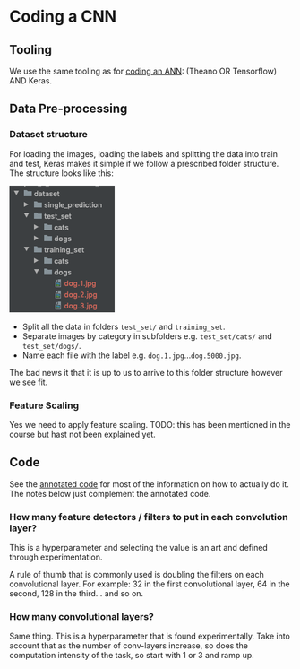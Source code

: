 # Coding a CNN

## Tooling
We use the same tooling as for [coding an ANN][coding-an-ann-tooling]: (Theano OR Tensorflow) AND Keras.

## Data Pre-processing
### Dataset structure
For loading the images, loading the labels and splitting the data into train and test,
Keras makes it simple if we follow a prescribed folder structure. The structure looks like this:

![Keras folder structure for image datasets][keras-folder-structure-for-image-datasets]
- Split all the data in folders `test_set/` and `training_set`.
- Separate images by category in subfolders e.g. `test_set/cats/` and `test_set/dogs/`.
- Name each file with the label e.g. `dog.1.jpg`...`dog.5000.jpg`.

The bad news it that it is up to us to arrive to this folder structure however we see fit.

### Feature Scaling
Yes we need to apply feature scaling. 
TODO: this has been mentioned in the course but hast not been explained yet.

## Code
See the [annotated code][cnn-code-detail] for most of the information on how to actually do it.
The notes below just complement the annotated code.

### How many feature detectors / filters to put in each convolution layer?
This is a hyperparameter and selecting the value is an art and defined through experimentation.

A rule of thumb that is commonly used is doubling the filters on each convolutional layer. 
For example: 32 in the first convolutional layer, 64 in the second, 128 in the third... and so on.

### How many convolutional layers? 
Same thing. This is a hyperparameter that is found experimentally. Take into account that as the number of conv-layers
increase, so does the computation intensity of the task, so start with 1 or 3 and ramp up.

[coding-an-ann-tooling]: ../Part%201%20-%20Artificial%20Neural%20Networks%20(ANN)/2-coding-an-ann.md#tooling
[keras-folder-structure-for-image-datasets]: ./keras-folder-structure-for-image-datasets.png
[cnn-code-detail]: ../../../annotated_code/volume_1_supervised_deep_learning/part_2_convolutional_neural_network/cnn_image_classifier.py